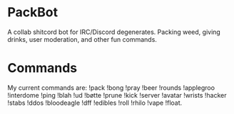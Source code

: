 # PackBot
A collab shitcord bot for IRC/Discord degenerates. Packing weed, giving drinks, user moderation, and other fun commands.

# Commands
My current commands are: !pack !bong !pray !beer !rounds !applegroo !interdome !ping !blah !ud !bøtte !prune !kick !server !avatar !wrists !hacker !stabs !ddos !bloodeagle !dff !edibles !roll !rhilo !vape !float.
